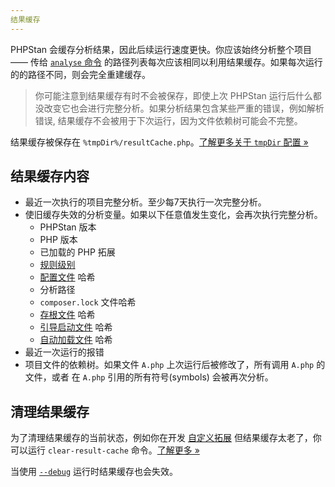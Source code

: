 ```yaml
---
结果缓存
---
```

PHPStan 会缓存分析结果，因此后续运行速度更快。你应该始终分析整个项目 —— 传给 [`analyse` 命令](/user-guide/command-line-usage) 的路径列表每次应该相同以利用结果缓存。如果每次运行的的路径不同，则会完全重建缓存。

> 你可能注意到结果缓存有时不会被保存，即使上次 PHPStan 运行后什么都没改变它也会进行完整分析。如果分析结果包含某些严重的错误，例如解析错误, 结果缓存不会被用于下次运行，因为文件依赖树可能会不完整。

结果缓存被保存在 `%tmpDir%/resultCache.php`。[了解更多关于 `tmpDir` 配置 »](/config-reference#caching)

结果缓存内容
--------------

* 最近一次执行的项目完整分析。至少每7天执行一次完整分析。
* 使旧缓存失效的分析变量。如果以下任意值发生变化，会再次执行完整分析。
  * PHPStan 版本
  * PHP 版本
  * 已加载的 PHP 拓展
  * [规则级别](/user-guide/rule-levels)
  * [配置文件](/config-reference) 哈希
  * 分析路径
  * `composer.lock` 文件哈希
  * [存根文件](/user-guide/stub-files) 哈希
  * [引导启动文件](/config-reference#bootstrap) 哈希
  * [自动加载文件](/user-guide/command-line-usage#--autoload-file%7C-a) 哈希
* 最近一次运行的报错
* 项目文件的依赖树。如果文件 `A.php` 上次运行后被修改了，所有调用 `A.php` 的文件，或者 在 `A.php` 引用的所有符号(symbols) 会被再次分析。

清理结果缓存
---------------

为了清理结果缓存的当前状态，例如你在开发 [自定义拓展](/developing-extensions/extension-types) 但结果缓存太老了，你可以运行 `clear-result-cache` 命令。[了解更多 »](/user-guide/command-line-usage#clearing-the-result-cache)

当使用 [`--debug`](/user-guide/command-line-usage#--debug) 运行时结果缓存也会失效。
